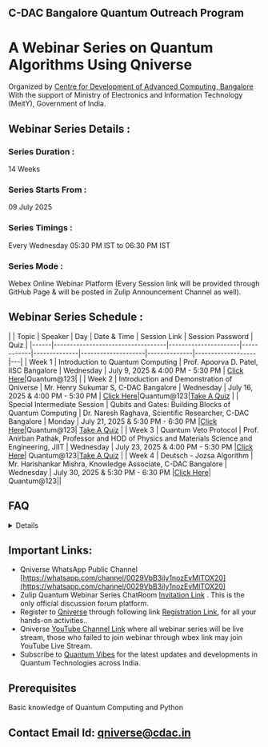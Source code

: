 ## C-DAC Bangalore Quantum Outreach Program

# A Webinar Series on Quantum Algorithms Using Qniverse

Organized by [Centre for Development of Advanced Computing, Bangalore](https://www.cdac.in/) With the support of Ministry of Electronics and Information Technology (MeitY), Government of India.

## Webinar Series Details :

### Series Duration :
14 Weeks

### Series Starts From : 
09 July 2025 

### Series Timings : 
Every Wednesday 05:30 PM IST to 06:30 PM IST

### Series Mode : 
Webex Online Webinar Platform 
(Every Session link will be provided through  GitHub Page & will be posted in Zulip Announcement Channel as well).

## Webinar Series Schedule :

|  | Topic                             | Speaker              | Day        | Date & Time               | Session Link | Session Password  | Quiz |
|------|-----------------------------------|----------------------|------------|--------------|--------------------|--------------|-------------------|---|
| Week 1  | Introduction to Quantum Computing | Prof. Apoorva D. Patel, IISC Bangalore | Wednesday  | July 9, 2025 & 4:00 PM  - 5:30 PM | [Click Here](https://quantumacc.webex.com/quantumacc/j.php?MTID=m4c84fa60b2fb00aa9215f32ae84b7022)|Quantum@123| |
| Week 2    | Introduction and Demonstration of Qniverse | Mr. Henry Sukumar S, C-DAC Bangalore | Wednesday  | July 16, 2025 & 4:00 PM  - 5:30 PM | [Click Here](https://quantumacc.webex.com/quantumacc/j.php?MTID=m06ec069364da3749e582e6a3b6346256)|Quantum@123|[Take A Quiz](https://forms.gle/JowWzVPXGqpupDbm9) |
| Special Intermediate Session    | Qubits and Gates: Building Blocks of Quantum Computing | Dr. Naresh Raghava, Scientific Researcher, C-DAC Bangalore | Monday  | July 21, 2025 & 5:30 PM  - 6:30 PM |[Click Here](https://quantumacc.webex.com/quantumacc/j.php?MTID=m1ac368ecafc35060556d355a7cff5080)|Quantum@123| [Take A Quiz](https://forms.gle/vGu155KGiamrUetz8) |
| Week 3    | Quantum Veto Protocol | Prof. Anirban Pathak, Professor and HOD of Physics and Materials Science and Engineering, JIIT | Wednesday  | July 23, 2025 & 4:00 PM  - 5:30 PM |[Click Here](https://quantumacc.webex.com/quantumacc/j.php?MTID=mc878ae5f298b1fb3d2dc501ee456d037)| Quantum@123|[Take A Quiz](https://forms.gle/hTFV1CLM95TymNhB8) |
| Week 4    | Deutsch - Jozsa Algorithm | Mr. Harishankar Mishra, Knowledge Associate, C-DAC Bangalore | Wednesday  | July 30, 2025 & 5:30 PM  - 6:30 PM |[Click Here](https://quantumacc.webex.com/quantumacc/j.php?MTID=mce95e78096f808bc72100de722f1f6b1)| Quantum@123||


## FAQ
<Details>

### 1. Who can attend this webinar series?
• Anyone with basic knowledge of Quantum Computing and Python programming including students, researchers, faculty, and working professionals.

### 2. Is there any registration fee?
• No, the webinar series is completely free of charge.

### 3. Do I need to register?
• Yes, registration is required. Every Session link will be provided through GitHub Page & will be posted in Zulip Announcement Channel as well

### 4. What is the duration and format of the webinar?
• The series runs for 14 weeks, with one session every Wednesday 4 PM - 5 PM, conducted online through Webex & Youtube Live Stream.

### 5. Will the sessions be recorded?
• Yes, recordings and slides/materials will be made available after each session, Recordings will be available on [Qniverse YouTube Channel](https://www.youtube.com/@qniversedotin) & Slides/Materials will be made available at [Qniverse Zulip Chatroom](https://qniverse.zulipchat.com/) and [Github](https://github.com/C-DAC-Bengaluru/Quantum-Algorithms-Webinar-Series)

### 6. I am unable to join through the Webex link (room full). How can I attend the live session?
• If the Webex room is full, please join the session via the [YouTube live Stream](https://www.youtube.com/@qniversedotin).

### 7. Is there a discussion forum for Webinar-related queries?
• Yes, a discussion forum is available at [Qniverse Zulip Chatroom](https://qniverse.zulipchat.com/), Qniverse Zulip ChatRoom [Invitation Link](https://qniverse.zulipchat.com/join/dlrumfd5l26jhsh5lo6y7knl/)

### 8. I was not available to attend the live sessions.
• No problem! Session recordings [YouTube links](https://www.youtube.com/@qniversedotin) and session slides will be made
available via the [GitHub repository](https://github.com/C-DAC-Bengaluru/Quantum-Algorithms-Webinar-Series), so you can catch up at your convenience.

### 9. When will I receive the participation certificate?
• Only e-Certificate will be issued by C-DAC for participation, e-Certificate will be issued after the completion of the 14-week series.

### 10. What is the Attendance Criteria of getting participation certificate?
• Your Webinar Attendance must be 75% or Above.

### 11 I failed to attend the webinar live session through webex due to some reason how can I mark my attendance ?
• If you were unable to attend the webinar session live through Webex, you can still watch the recorded session on YouTube. After watching, please make sure to mark your attendance by clicking the attendance link provided in the video description of that Particular Session. [Qniverse Youtube Channel](https://www.youtube.com/@qniversedotin/playlists)

### 12. I want to attend Qniverse Developer Exam to get Certified, How Can I attend?
• You may send email to qniverse@cdac.in for inquiries, and also, close to the end of the program, we shall announce the details to all the participants.

### 13. I comsumed all my free credits on Qniverse, how can I purchase more credit ?
• You may send email to qniverse@cdac.in to purchase more credits
  
</Details>


## Important Links:

- Qniverse WhatsApp Public Channel [https://whatsapp.com/channel/0029VbB3ily1nozEvMlTOX20](https://whatsapp.com/channel/0029VbB3ily1nozEvMlTOX20)
- Zulip Quantum Webinar Series ChatRoom [Invitation Link](https://qniverse.zulipchat.com/join/dlrumfd5l26jhsh5lo6y7knl/) . This is the only official discussion forum platform.
- Register to [Qniverse](https://qniverse.in/) through following link [Registration Link](https://qniverse.in/register/), for all your hands-on activities..
- Qniverse [YouTube Channel Link](https://www.youtube.com/@qniversedotin) where all webinar series will be live stream, those who failed to join webinar through wbex link may join YouTube Live Stream.
- Subscribe to [Quantum Vibes](https://quantumindia.net/quantum-vibes-newsletter-subscription2/) for the latest updates and developments in Quantum Technologies across India.



## Prerequisites 
Basic knowledge of Quantum Computing and Python

## Contact Email Id: qniverse@cdac.in
